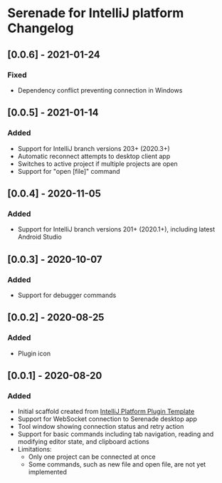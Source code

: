 <!-- Keep a Changelog guide -> https://keepachangelog.com -->

# Serenade for IntelliJ platform Changelog

## [0.0.6] - 2021-01-24
### Fixed
- Dependency conflict preventing connection in Windows

## [0.0.5] - 2021-01-14
### Added
- Support for IntelliJ branch versions 203+ (2020.3+)
- Automatic reconnect attempts to desktop client app
- Switches to active project if multiple projects are open
- Support for "open [file]" command

## [0.0.4] - 2020-11-05
### Added
- Support for IntelliJ branch versions 201+ (2020.1+), including latest Android Studio 

## [0.0.3] - 2020-10-07
### Added
- Support for debugger commands

## [0.0.2] - 2020-08-25
### Added
- Plugin icon

## [0.0.1] - 2020-08-20
### Added
- Initial scaffold created from [IntelliJ Platform Plugin Template](https://github.com/JetBrains/intellij-platform-plugin-template)
- Support for WebSocket connection to Serenade desktop app
- Tool window showing connection status and retry action
- Support for basic commands including tab navigation, reading and modifying editor state, and clipboard actions
- Limitations: 
    - Only one project can be connected at once
    - Some commands, such as new file and open file, are not yet implemented
